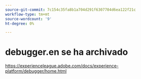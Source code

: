 ```yaml
---
source-git-commit: 7c154c35fa8b1a704d291f6307704d6ea122f21c
workflow-type: tm+mt
source-wordcount: '9'
ht-degree: 0%

---
```

# debugger.en se ha archivado

https://experienceleague.adobe.com/docs/experience-platform/debugger/home.html

